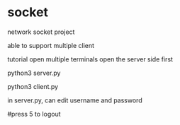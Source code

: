 # socket
network socket project

able to support multiple client

tutorial
open multiple terminals
open the server side first

python3 server.py

python3 client.py


in server.py, can edit username and password


#press 5 to logout
